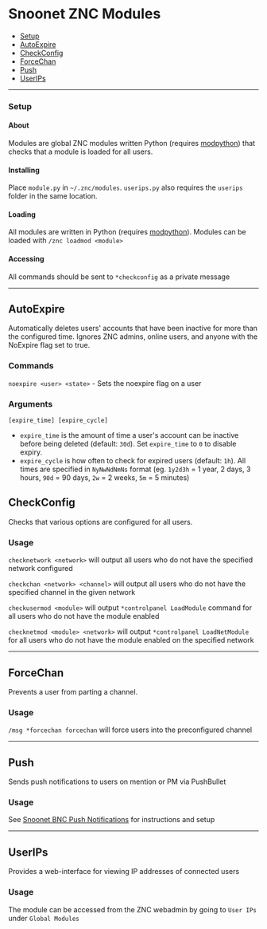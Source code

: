 # Snoonet ZNC Modules

- [Setup](#setup)
- [AutoExpire](#autoexpire)
- [CheckConfig](#checkconfig)
- [ForceChan](#forcechan)
- [Push](#push)
- [UserIPs](#userips)

---

### Setup

#### About

Modules are global ZNC modules written Python (requires [modpython](http://wiki.znc.in/Modpython)) that checks that a module is loaded for all users.

#### Installing

Place `module.py` in `~/.znc/modules`. `userips.py` also requires the `userips` folder in the same location.

#### Loading

All modules are written in Python (requires [modpython](http://wiki.znc.in/Modpython)). Modules can be loaded with `/znc loadmod <module>`

#### Accessing

All commands should be sent to `*checkconfig` as a private message

---


## AutoExpire

Automatically deletes users' accounts that have been inactive for more than the configured time.
Ignores ZNC admins, online users, and anyone with the NoExpire flag set to true.

### Commands

`noexpire <user> <state>` - Sets the noexpire flag on a user

### Arguments

`[expire_time] [expire_cycle]`
- `expire_time` is the amount of time a user's account can be inactive before being deleted (default: `30d`). Set `expire_time` to `0` to disable expiry.
- `expire_cycle` is how often to check for expired users (default: `1h`). All times are specified in `NyNwNdNmNs` format (eg. `1y2d3h` = 1 year, 2 days, 3 hours, `90d` = 90 days, `2w` = 2 weeks, `5m` = 5 minutes)


## CheckConfig

Checks that various options are configured for all users.

### Usage

`checknetwork <network>` will output all users who do not have the specified network configured

`checkchan <network> <channel>` will output all users who do not have the specified channel in the given network

`checkusermod <module>` will output `*controlpanel LoadModule` command for all users who do not have the module enabled

`checknetmod <module> <network>` will output `*controlpanel LoadNetModule` for all users who do not have the module enabled on the specified network

---

## ForceChan

Prevents a user from parting a channel.

### Usage

`/msg *forcechan forcechan` will force users into the preconfigured channel

---

## Push

Sends push notifications to users on mention or PM via PushBullet

### Usage

See [Snoonet BNC Push Notifications](https://snoonet.org/push) for instructions and setup

---

## UserIPs

Provides a web-interface for viewing IP addresses of connected users

### Usage

The module can be accessed from the ZNC webadmin by going to `User IPs` under `Global Modules`
